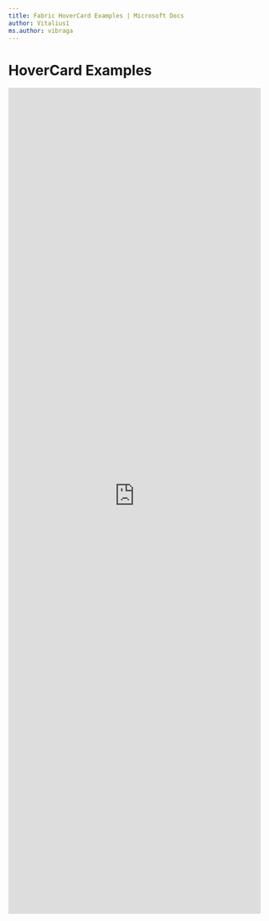 ```yaml
---
title: Fabric HoverCard Examples | Microsoft Docs
author: Vitalius1
ms.author: vibraga
---
```


# HoverCard Examples

<iframe 
    title='HoverCard Examples'
    src='https://fabricweb.z5.web.core.windows.net/pr-deploy-site/refs/heads/master/fabric-website-resources/dist/index.html#/examples/hovercard?docsExample=true'
    frameborder='no'
    height='1650'
    style='width: 100%;'
>
